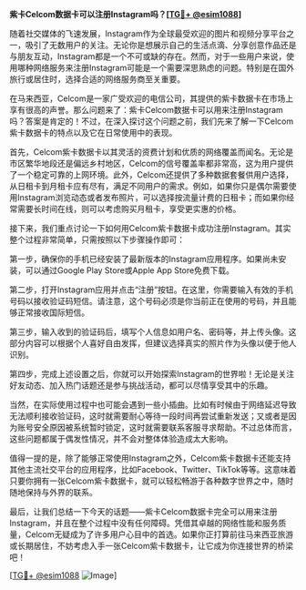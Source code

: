 **紫卡Celcom数据卡可以注册Instagram吗？[[TG💪+ @esim1088](https://t.me/s/esim1088)]**

随着社交媒体的飞速发展，Instagram作为全球最受欢迎的图片和视频分享平台之一，吸引了无数用户的关注。无论你是想展示自己的生活点滴、分享创意作品还是与朋友互动，Instagram都是一个不可或缺的存在。然而，对于一些用户来说，使用哪种网络服务来注册Instagram可能是一个需要深思熟虑的问题。特别是在国外旅行或居住时，选择合适的网络服务商至关重要。

在马来西亚，Celcom是一家广受欢迎的电信公司，其提供的紫卡数据卡在市场上享有很高的声誉。那么问题来了：紫卡Celcom数据卡可以用来注册Instagram吗？答案是肯定的！不过，在深入探讨这个问题之前，我们先来了解一下Celcom紫卡数据卡的特点以及它在日常使用中的表现。

首先，Celcom紫卡数据卡以其灵活的资费计划和优质的网络覆盖而闻名。无论是市区繁华地段还是偏远乡村地区，Celcom的信号覆盖率都非常高，这为用户提供了一个稳定可靠的上网环境。此外，Celcom还提供了多种数据套餐供用户选择，从日租卡到月租卡应有尽有，满足不同用户的需求。例如，如果你只是偶尔需要使用Instagram浏览动态或者发布照片，可以选择按流量计费的日租卡；而如果你经常需要长时间在线，则可以考虑购买月租卡，享受更实惠的价格。

接下来，我们重点讨论一下如何用Celcom紫卡数据卡成功注册Instagram。其实整个过程非常简单，只需按照以下步骤操作即可：

第一步，确保你的手机已经安装了最新版本的Instagram应用程序。如果尚未安装，可以通过Google Play Store或Apple App Store免费下载。

第二步，打开Instagram应用并点击“注册”按钮。在这里，你需要输入有效的手机号码以接收验证码短信。请注意，这个号码必须是你当前正在使用的号码，并且能够正常接收国际短信。

第三步，输入收到的验证码后，填写个人信息如用户名、密码等，并上传头像。这部分内容可以根据个人喜好自由发挥，但建议选择真实的照片作为头像以便于他人识别。

第四步，完成上述设置之后，你就可以开始探索Instagram的世界啦！无论是关注好友动态、加入热门话题还是参与挑战活动，都可以尽情享受其中的乐趣。

当然，在实际使用过程中也可能会遇到一些小插曲。比如有时候由于网络延迟导致无法顺利接收验证码，这时就需要耐心等待一段时间再尝试重新发送；又或者是因为账号安全原因被系统暂时锁定，这时就需要联系客服寻求帮助。不过总体而言，这些问题都属于偶发性情况，并不会对整体体验造成太大影响。

值得一提的是，除了能够正常使用Instagram之外，Celcom紫卡数据卡还能支持其他主流社交平台的应用程序，比如Facebook、Twitter、TikTok等等。这意味着只要你拥有一张Celcom紫卡数据卡，就可以轻松畅游于各种数字世界之中，随时随地保持与外界的联系。

最后，让我们总结一下今天的话题——紫卡Celcom数据卡完全可以用来注册Instagram，并且在整个过程中没有任何障碍。凭借其卓越的网络性能和服务质量，Celcom无疑成为了许多用户心目中的首选。如果你正打算前往马来西亚旅游或长期居住，不妨考虑入手一张Celcom紫卡数据卡，让它成为你连接世界的桥梁吧！

[[TG💪+ @esim1088](https://t.me/s/esim1088) ![Image](https://i.postimg.cc/4NQfJmqS/Snipaste-2025-05-13-00-14-12.png)]